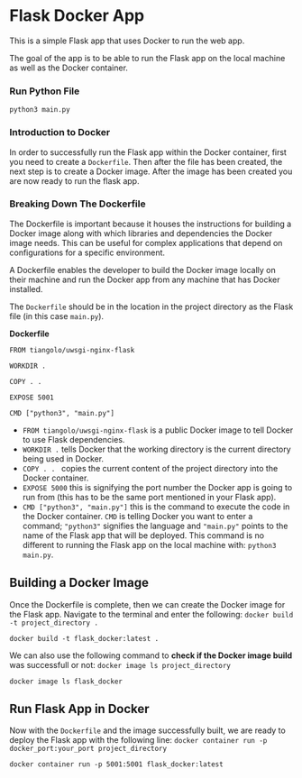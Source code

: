 # Flask Docker App

This is a simple Flask app that uses Docker to run the web app.

The goal of the app is to be able to run the Flask app on the local machine as well as the Docker container.

### Run Python File
```
python3 main.py
```

### Introduction to Docker
In order to successfully run the Flask app within the Docker container, first you need to create a `Dockerfile`.
Then after the file has been created, the next step is to create a Docker image.  After the image has been created you are now ready to run the flask app.

### Breaking Down The Dockerfile
The Dockerfile is important because it houses the instructions for building a Docker image along with which libraries and dependencies the Docker image needs.  This can be useful for complex applications that depend on configurations for a specific environment.

A Dockerfile enables the developer to build the Docker image locally on their machine and run the Docker app from any machine that has Docker installed.

The `Dockerfile` should be in the location in the project directory as the Flask file (in this case `main.py`).

**Dockerfile**
```
FROM tiangolo/uwsgi-nginx-flask

WORKDIR .

COPY . .

EXPOSE 5001

CMD ["python3", "main.py"]
```
- `FROM tiangolo/uwsgi-nginx-flask` is a public Docker image to tell Docker to use Flask dependencies.
- `WORKDIR .` tells Docker that the working directory is the current directory being used in Docker.
- `COPY . . ` copies the current content of the project directory into the Docker container.
- `EXPOSE 5000` this is signifying the port number the Docker app is going to run from (this has to be the same port mentioned in your Flask app).
- `CMD ["python3", "main.py"]` this is the command to execute the code in the Docker container. `CMD` is telling Docker you want to enter a command; `"python3"` signifies the language and `"main.py"` points to the name of the Flask app that will be deployed.  This command is no different to running the Flask app on the local machine with: `python3 main.py`.

## Building a Docker Image
Once the Dockerfile is complete, then we can create the Docker image for the Flask app.
Navigate to the terminal and enter the following: `docker build -t project_directory .`
```
docker build -t flask_docker:latest .  
```
We can also use the following command to **check if the Docker image build** was successfull or not: `docker image ls project_directory`
```
docker image ls flask_docker
```

## Run Flask App in Docker
Now with the `Dockerfile` and the image successfully built, we are ready to deploy the Flask app with the following line: `docker container run -p docker_port:your_port project_directory`
```
docker container run -p 5001:5001 flask_docker:latest
```